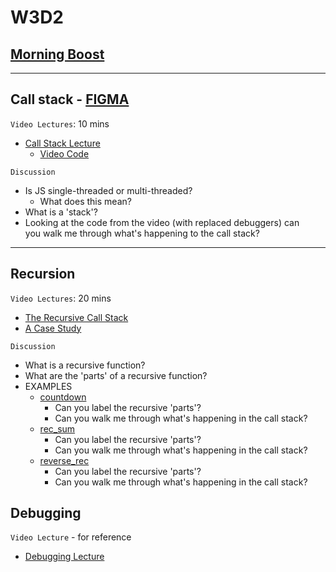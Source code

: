 # W3D2

## [Morning Boost]

---

## Call stack - [FIGMA]

`Video Lectures`: 10 mins

- [Call Stack Lecture]
  - [Video Code](./code-it-out/call_stack.js)

`Discussion`

- Is JS single-threaded or multi-threaded?
  - What does this mean?
- What is a 'stack'?
- Looking at the code from the video (with replaced debuggers) can\
you walk me through what's happening to the call stack?

---

## Recursion

`Video Lectures`: 20 mins

- [The Recursive Call Stack]
- [A Case Study]

`Discussion`

- What is a recursive function?
- What are the 'parts' of a recursive function?
- EXAMPLES
  - [countdown](./code-it-out/countdown.js)
    - Can you label the recursive 'parts'?
    - Can you walk me through what's happening in the call stack?
  - [rec_sum](./code-it-out/rec_sum.js)
    - Can you label the recursive 'parts'?
    - Can you walk me through what's happening in the call stack?
  - [reverse_rec](./code-it-out/reverse_rec.js)
    - Can you label the recursive 'parts'?
    - Can you walk me through what's happening in the call stack?

## Debugging

`Video Lecture` - for reference

- [Debugging Lecture]

<!-- constant links -->
[FIGMA]: https://www.figma.com/file/UMWdZXSOPlm3rRSXSNzEAf/Callstack?node-id=0%3A1
<!-- per cohort -->
[Morning Boost]: https://open.appacademy.io/learn/js-py---jun-2021-cohort-2-online/week-3-jun-2021-cohort-2-online/tuesday-morning-boost
[Call Stack Lecture]: https://open.appacademy.io/learn/js-py---jun-2021-cohort-2-online/week-3-jun-2021-cohort-2-online/call-stack-lecture
[The Recursive Call Stack]: https://open.appacademy.io/learn/js-py---jun-2021-cohort-2-online/week-3-jun-2021-cohort-2-online/the-recursive-call-stack
[A Case Study]: https://open.appacademy.io/learn/js-py---jun-2021-cohort-2-online/week-3-jun-2021-cohort-2-online/a-case-study
[Debugging Lecture]: https://open.appacademy.io/learn/js-py---jun-2021-cohort-2-online/week-3-jun-2021-cohort-2-online/debugging-walkthrough
